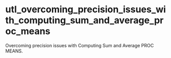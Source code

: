 # utl_overcoming_precision_issues_with_computing_sum_and_average_proc_means
Overcoming precision issues with Computing Sum and Average PROC MEANS.  
